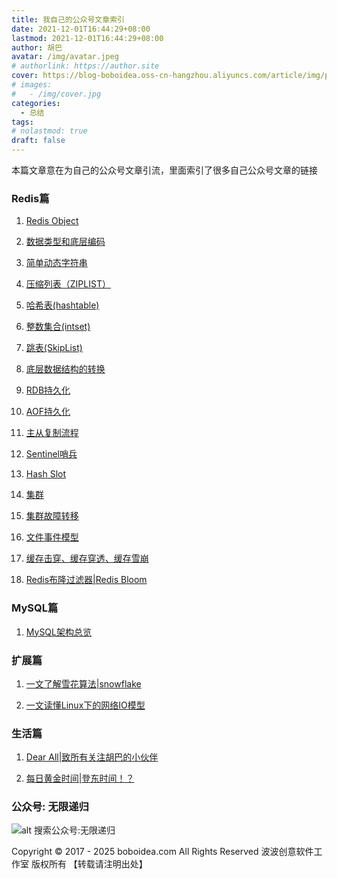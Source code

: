 ```yaml
---
title: 我自己的公众号文章索引
date: 2021-12-01T16:44:29+08:00
lastmod: 2021-12-01T16:44:29+08:00
author: 胡巴
avatar: /img/avatar.jpeg
# authorlink: https://author.site
cover: https://blog-boboidea.oss-cn-hangzhou.aliyuncs.com/article/img/posts/我自己的公众号文章索引.jpg
# images:
#   - /img/cover.jpg
categories:
  - 总结
tags:
# nolastmod: true
draft: false
---
```


本篇文章意在为自己的公众号文章引流，里面索引了很多自己公众号文章的链接

<!--more-->

### Redis篇

1. [Redis Object](https://mp.weixin.qq.com/s?__biz=MzI5MzM5NDkzMw==&mid=2247489049&idx=2&sn=696a0c17dbc3969708e1cd34e09b9845&chksm=ec739683db041f95b160caab5b88fd9b933028e4ea89d5ba6d20c830e129512a264cd9ee4f84&token=1244186229&lang=zh_CN#rd)

2. [数据类型和底层编码](https://mp.weixin.qq.com/s?__biz=MzI5MzM5NDkzMw==&mid=2247483769&idx=1&sn=01595a8cd11fc9d66b1cdf58c8b93112&chksm=ec7381e3db0408f5219f7243f3a7a9d51581bb76b0b996a8c32e3cc1aefce41f382416fa2c50&token=1244186229&lang=zh_CN#rd)

3. [简单动态字符串](https://mp.weixin.qq.com/s?__biz=MzI5MzM5NDkzMw==&mid=2247483764&idx=1&sn=19650039d4e02e8556be39477ee75aef&chksm=ec7381eedb0408f8f80e18997ef3cd9e90aa32b6cf8eac69a245251d30e2f742f46d15614b95&token=1244186229&lang=zh_CN#rd)

4. [压缩列表（ZIPLIST）](https://mp.weixin.qq.com/s?__biz=MzI5MzM5NDkzMw==&mid=2247489049&idx=1&sn=1d9c77d4a5a8be00fd6973ce96815a37&chksm=ec739683db041f95b216a01b3f331d8199ff6d1971872794e7e5daabb534bf5e554dee10590a&token=1244186229&lang=zh_CN#rd)

5. [哈希表(hashtable)](https://mp.weixin.qq.com/s?__biz=MzI5MzM5NDkzMw==&mid=2247483792&idx=1&sn=9ee86ea9cd0e2d9e12cec53f4ea2f2a1&chksm=ec73810adb04081ccff2471ffddc5ff72e04b4e5bf1288291331b082fb5bc8db115693280476&token=1244186229&lang=zh_CN#rd)

6. [整数集合(intset)](https://mp.weixin.qq.com/s?__biz=MzI5MzM5NDkzMw==&mid=2247483782&idx=1&sn=d52b67c7d57d6b495855787fde9a4be8&chksm=ec73811cdb04080a19a7bf0f82465e898785e44892ccb8748eb886971e5b26787c229f571b83&token=1244186229&lang=zh_CN#rd)

7. [跳表(SkipList)](https://mp.weixin.qq.com/s?__biz=MzI5MzM5NDkzMw==&mid=2247483773&idx=1&sn=e3cf228378c85b73ad55e44f74a21329&chksm=ec7381e7db0408f14ed30fab529c26cbc64d3f78a0ae3aad73e3457a3ceabb4b7e41869695b0&token=1244186229&lang=zh_CN#rd)

8. [底层数据结构的转换](https://mp.weixin.qq.com/s?__biz=MzI5MzM5NDkzMw==&mid=2247486648&idx=1&sn=e9783b055940bd7420f8d5f4f6e23a5d&chksm=ec738c22db040534176ce7242619ab3b9a927a27e04dad788bd8629ecbf598d4c5f2aa422703&token=1244186229&lang=zh_CN#rd)

9. [RDB持久化](https://mp.weixin.qq.com/s?__biz=MzI5MzM5NDkzMw==&mid=2247484407&idx=1&sn=6b5d1d3869ea85f3afeedd84d8763acd&chksm=ec73836ddb040a7bf17123811368b7c73809bfbe6f37a55492029321977c9d6f9cc3b0bbe95b&token=1244186229&lang=zh_CN#rd)

10. [AOF持久化](https://mp.weixin.qq.com/s?__biz=MzI5MzM5NDkzMw==&mid=2247484932&idx=1&sn=ed85f8618b27d67ee2c2abc585ef2b65&chksm=ec73869edb040f888c93f2b7591f758de7431546cc81d96bc082b0139f93d8a0dcf411ba0e80&token=1244186229&lang=zh_CN#rd)

11. [主从复制流程](https://mp.weixin.qq.com/s?__biz=MzI5MzM5NDkzMw==&mid=2247488786&idx=1&sn=a39d4d0a6c5a17dd0c1dc1fb29f1ec62&chksm=ec739588db041c9eaf3d08994a8d22890458df1e8876ffcc0558aa033e4e7100cf21ed8c8ee8&token=1244186229&lang=zh_CN#rd)

12. [Sentinel哨兵](https://mp.weixin.qq.com/s?__biz=MzI5MzM5NDkzMw==&mid=2247489229&idx=3&sn=219c2ead515bf9d57757ce166b3438d4&chksm=ec739657db041f41b77e8e74f3a284bb588428909655cf0b9fb4407d24a715d146009f6ca82c&token=1244186229&lang=zh_CN#rd)

13. [Hash Slot](https://mp.weixin.qq.com/s?__biz=MzI5MzM5NDkzMw==&mid=2247483770&idx=1&sn=2bee11ba2e7b02a3133682966e0157f1&chksm=ec7381e0db0408f624dec550fed6a1c6162b43b062c27609e3e25bf4bdd89e50793a01da0a75&token=1244186229&lang=zh_CN#rd)

14. [集群](https://mp.weixin.qq.com/s?__biz=MzI5MzM5NDkzMw==&mid=2247485356&idx=1&sn=c7d48c5489113cc2f85861856668dde2&chksm=ec738736db040e20e01455a42cb433bf6dc6866ca3ff702d195c315b9be04a554f2abf9c4f60&token=1244186229&lang=zh_CN#rd)

15. [集群故障转移](https://mp.weixin.qq.com/s?__biz=MzI5MzM5NDkzMw==&mid=2247486309&idx=1&sn=7d2f505fb762c4f14de5b5951f3d695f&chksm=ec738bffdb0402e9cb3b87671e70100f231a0d1b3e70c3a27653b94841fdc82399fea72dd8cb&token=1244186229&lang=zh_CN#rd)

16. [文件事件模型](https://mp.weixin.qq.com/s?__biz=MzI5MzM5NDkzMw==&mid=2247488801&idx=1&sn=befd969ea93529b4de34e2fafa651b45&chksm=ec7395bbdb041cad1c50f54920d8171fea2dc624df6327997a830297483d039ba41ff4a2a982&token=1244186229&lang=zh_CN#rd)

17. [缓存击穿、缓存穿透、缓存雪崩](https://mp.weixin.qq.com/s?__biz=MzI5MzM5NDkzMw==&mid=2247483810&idx=1&sn=cabbb760474f30ab5dccaea1a95bcac8&chksm=ec738138db04082e7317fcee7e973f4135bc68c727197ebe216194dfe32a3c92b738e1c883a6&token=1244186229&lang=zh_CN#rd)

18. [Redis布隆过滤器|Redis Bloom](https://mp.weixin.qq.com/s?__biz=MzI5MzM5NDkzMw==&mid=2247489229&idx=1&sn=7687115562030662f01f252e039bda34&chksm=ec739657db041f41046507d52a63d90a0cbac03eced0716f346ccc155eda0d848765ae66c87e&token=1244186229&lang=zh_CN#rd)

### MySQL篇

1. [MySQL架构总览](http://mp.weixin.qq.com/s?__biz=MzI5MzM5NDkzMw==&mid=2247491023&idx=1&sn=b38683d7d84c7654a4beac8825bccbf8&chksm=ec739d55db0414430fc2f1ea39e75796ae9aef49469f9f054e58f82936c56326c58feb8f0b83#rd)

### 扩展篇

1. [一文了解雪花算法|snowflake](https://mp.weixin.qq.com/s?__biz=MzI5MzM5NDkzMw==&mid=2247489380&idx=1&sn=cb2564202879a4b817fc85190bae97ef&chksm=ec7397fedb041ee8d1bebd20407085d77cb94ef621ecf1d327ed3147b05f284cb7a8e6226db8&token=1244186229&lang=zh_CN#rd)

2. [一文读懂Linux下的网络IO模型](https://mp.weixin.qq.com/s?__biz=MzI5MzM5NDkzMw==&mid=2247489229&idx=2&sn=4a4227531e518da46aaed38d0485ac9f&chksm=ec739657db041f4144ba3041a6e9740e42c4f625373092e000feca3a018115c8d7b9cc874da9&token=1244186229&lang=zh_CN#rd)

### 生活篇

1. [Dear All|致所有关注胡巴的小伙伴](https://mp.weixin.qq.com/s?__biz=MzI5MzM5NDkzMw==&mid=2247490205&idx=1&sn=52ef6d4082538f1749ea61cae9f323e0&chksm=ec739a07db041311d13f11b698c80fd9de4b6fcc496a213d06b11f7cc1f748e514f3c0eba04f&token=1244186229&lang=zh_CN#rd)

2. [每日黄金时间|登东时间！？](https://mp.weixin.qq.com/s?__biz=MzI5MzM5NDkzMw==&mid=2247489587&idx=1&sn=63546c96231fabe613934bedc18635ac&chksm=ec7398a9db0411bf0d6c2b0f36de69630217b9b25bf298f77ea2e5d55ece8600289cd1ec9e46&token=1244186229&lang=zh_CN#rd)

<!--qr_code-->

### 公众号: 无限递归

![alt 搜索公众号:无限递归](https://blog-boboidea.oss-cn-hangzhou.aliyuncs.com/article/img/gongzhonghao.jpeg "无限递归")

<!--declare-declare-->

Copyright &copy; 2017 - 2025 boboidea.com All Rights Reserved 波波创意软件工作室 版权所有 【转载请注明出处】
